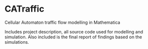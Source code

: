 # CATraffic
Cellular Automaton traffic flow modelling in Mathematica

Includes project description, all source code used for modelling and simulation.
Also included is the final report of findings based on the simulations.
